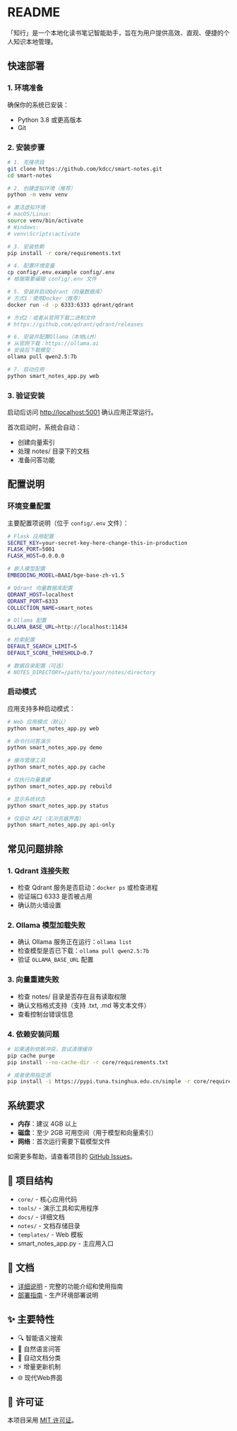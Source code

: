 # README

「知行」是一个本地化读书笔记智能助手，旨在为用户提供高效、直观、便捷的个人知识本地管理。

## 快速部署

### 1. 环境准备

确保你的系统已安装：

- Python 3.8 或更高版本
- Git

### 2. 安装步骤

```bash
# 1. 克隆项目
git clone https://github.com/kdcc/smart-notes.git
cd smart-notes

# 2. 创建虚拟环境（推荐）
python -m venv venv

# 激活虚拟环境
# macOS/Linux:
source venv/bin/activate
# Windows:
# venv\Scripts\activate

# 3. 安装依赖
pip install -r core/requirements.txt

# 4. 配置环境变量
cp config/.env.example config/.env
# 根据需要编辑 config/.env 文件

# 5. 安装并启动Qdrant（向量数据库）
# 方式1：使用Docker（推荐）
docker run -d -p 6333:6333 qdrant/qdrant

# 方式2：或者从官网下载二进制文件
# https://github.com/qdrant/qdrant/releases

# 6. 安装并配置Ollama（本地LLM）
# 从官网下载：https://ollama.ai
# 安装后下载模型：
ollama pull qwen2.5:7b

# 7. 启动应用
python smart_notes_app.py web
```

### 3. 验证安装

启动后访问 <http://localhost:5001> 确认应用正常运行。

首次启动时，系统会自动：

- 创建向量索引
- 处理 notes/ 目录下的文档
- 准备问答功能

## 配置说明

### 环境变量配置

主要配置项说明（位于 `config/.env` 文件）：

```bash
# Flask 应用配置
SECRET_KEY=your-secret-key-here-change-this-in-production
FLASK_PORT=5001
FLASK_HOST=0.0.0.0

# 嵌入模型配置
EMBEDDING_MODEL=BAAI/bge-base-zh-v1.5

# Qdrant 向量数据库配置
QDRANT_HOST=localhost
QDRANT_PORT=6333
COLLECTION_NAME=smart_notes

# Ollama 配置
OLLAMA_BASE_URL=http://localhost:11434

# 检索配置
DEFAULT_SEARCH_LIMIT=5
DEFAULT_SCORE_THRESHOLD=0.7

# 数据目录配置（可选）
# NOTES_DIRECTORY=/path/to/your/notes/directory
```

### 启动模式

应用支持多种启动模式：

```bash
# Web 应用模式（默认）
python smart_notes_app.py web

# 命令行问答演示
python smart_notes_app.py demo

# 缓存管理工具
python smart_notes_app.py cache

# 仅执行向量重建
python smart_notes_app.py rebuild

# 显示系统状态
python smart_notes_app.py status

# 仅启动 API（无浏览器界面）
python smart_notes_app.py api-only
```

## 常见问题排除

### 1. Qdrant 连接失败

- 检查 Qdrant 服务是否启动：`docker ps` 或检查进程
- 验证端口 6333 是否被占用
- 确认防火墙设置

### 2. Ollama 模型加载失败

- 确认 Ollama 服务正在运行：`ollama list`
- 检查模型是否已下载：`ollama pull qwen2.5:7b`
- 验证 `OLLAMA_BASE_URL` 配置

### 3. 向量重建失败

- 检查 notes/ 目录是否存在且有读取权限
- 确认文档格式支持（支持 .txt, .md 等文本文件）
- 查看控制台错误信息

### 4. 依赖安装问题

```bash
# 如果遇到依赖冲突，尝试清理缓存
pip cache purge
pip install --no-cache-dir -r core/requirements.txt

# 或者使用指定源
pip install -i https://pypi.tuna.tsinghua.edu.cn/simple -r core/requirements.txt
```

## 系统要求

- **内存**：建议 4GB 以上
- **磁盘**：至少 2GB 可用空间（用于模型和向量索引）
- **网络**：首次运行需要下载模型文件

如需更多帮助，请查看项目的 [GitHub Issues](https://github.com/kdcc/smart-notes/issues)。

## 📁 项目结构

- `core/` - 核心应用代码
- `tools/` - 演示工具和实用程序
- `docs/` - 详细文档
- `notes/` - 文档存储目录
- `templates/` - Web 模板
- smart_notes_app.py - 主应用入口

## 📖 文档

- [详细说明](docs/README.md) - 完整的功能介绍和使用指南
- [部署指南](docs/DEPLOYMENT.md) - 生产环境部署说明

## ✨ 主要特性

- 🔍 智能语义搜索
- 🤖 自然语言问答
- 📁 自动文档分类
- ⚡ 增量更新机制
- 🌐 现代Web界面

## 📄 许可证

本项目采用 [MIT 许可证](docs/LICENSE)。
